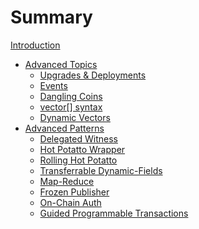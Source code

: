 # Summary

[Introduction](intro.md)

* [Advanced Topics](topics/mod.md)
  * [Upgrades & Deployments](topics/move_toml.md)
  * [Events](topics/events.md)
  * [Dangling Coins](topics/dangling_objects.md)
  * [vector[] syntax](topics/vector.md)
  * [Dynamic Vectors](topics/dynamic_vec.md)
  <!-- * [Programmable Transactions](topics/pt.md) -->
  <!-- * [Limits of Single Writer Objects](topics/swo.md) -->
  <!-- * [Avoiding Cyclical Type imports](patterns/cyclical_type_imports.md) -->
* [Advanced Patterns](patterns/mod.md)
  * [Delegated Witness](patterns/wit_delegated.md)
  * [Hot Potatto Wrapper](patterns/hot_potatto_wrapper.md)
  * [Rolling Hot Potatto](patterns/rolling_hot_potatto.md)
  * [Transferrable Dynamic-Fields](patterns/transferrable_dfs.md)
  * [Map-Reduce](patterns/map_reduce.md)
  * [Frozen Publisher](patterns/frozen_pub.md)
  * [On-Chain Auth](patterns/on_chain_auth.md)
  * [Guided Programmable Transactions](patterns/guided_pt.md)
  <!-- * [Transfer Signer](patterns/transfer_signer.md) -->
  <!-- * [Witness Plug-in](patterns/wit_plug_in.md) -->